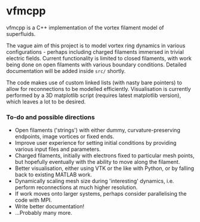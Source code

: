 vfmcpp
==============
vfmcpp is a C++ implementation of the vortex filament model of superfluids. 

The vague aim of this project is to model vortex ring dynamics in various configurations - perhaps including charged filaments immersed in trivial electric fields. Current functionality is limited to closed filaments, with work being done on open filaments with various boundary conditions. Detailed documentation will be added inside `src/` shortly.

The code makes use of custom linked lists (with nasty bare pointers) to allow for reconnections to be modelled efficiently. Visualisation is currently performed by a 3D matplotlib script (requires latest matplotlib version), which leaves a lot to be desired. 

### To-do and possible directions

- Open filaments ('strings') with either dummy, curvature-preserving endpoints, image vortices or fixed ends.
- Improve user experience for setting initial conditions by providing various input files and parameters.
- Charged filaments, initially with electrons fixed to particular mesh points, but hopefully eventually with the ability to move along the filament.
- Better visualisation, either using VTK or the like with Python, or by falling back to existing MATLAB work.
- Dynamically scaling mesh size during 'interesting' dynamics, i.e. perform reconnections at much higher resolution.
- If work moves onto larger systems, perhaps consider parallelising the code with MPI.
- Write better documentation!
- ...Probably many more.
